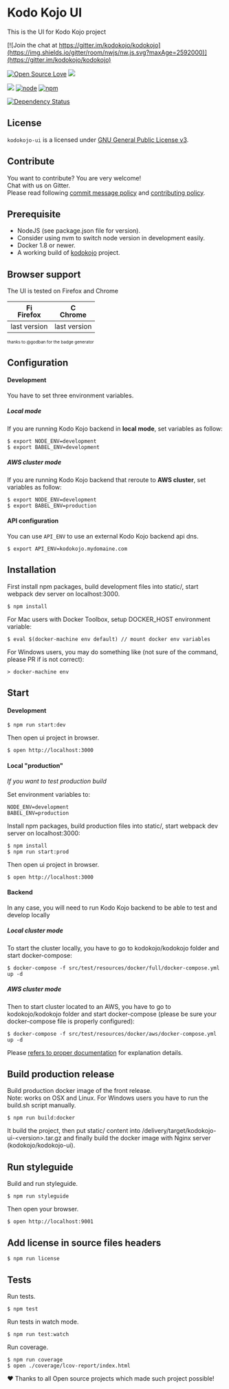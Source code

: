 
# Kodo Kojo UI

This is the UI for Kodo Kojo project 

[![Join the chat at https://gitter.im/kodokojo/kodokojo](https://img.shields.io/gitter/room/nwjs/nw.js.svg?maxAge=2592000)](https://gitter.im/kodokojo/kodokojo) 

[![Open Source Love](https://badges.frapsoft.com/os/v2/open-source.svg?v=103)](https://github.com/ellerbrock/open-source-badge/) 
[![](https://img.shields.io/badge/license-GPLv3-blue.svg?style=flat)](http://www.gnu.org/licenses/gpl-3.0.en.html)     

[![](https://img.shields.io/badge/version-0.1.0-orange.svg?style=flat&maxAge=2592000)](https://github.com/kodokojo/kodokojo-ui#kodo-kojo-ui) 
[![node](https://img.shields.io/badge/node-5.x.x-yellow.svg?style=flat&maxAge=2592000)](https://github.com/kodokojo/kodokojo-ui#kodo-kojo-ui) 
[![npm](https://img.shields.io/badge/npm-3.x.x-blue.svg?style=flat&maxAge=2592000)](https://github.com/kodokojo/kodokojo-ui#kodo-kojo-ui)  

[![Dependency Status](https://dependencyci.com/github/kodokojo/kodokojo-ui/badge)](https://dependencyci.com/github/kodokojo/kodokojo-ui)


## License

`kodokojo-ui` is a licensed under [GNU General Public License v3](http://www.gnu.org/licenses/gpl-3.0.en.html).

## Contribute

You want to contribute? You are very welcome!  
Chat with us on Gitter.  
Please read following [commit message policy](https://github.com/kodokojo/kodokojo-ui/blob/dev/COMMIT.md) and [contributing policy](https://github.com/kodokojo/kodokojo-ui/blob/dev/CONTRIBUTING.md).

## Prerequisite

- NodeJS (see package.json file for version).
- Consider using nvm to switch node version in development easily.
- Docker 1.8 or newer.
- A working build of [kodokojo](https://github.com/kodokojo/kodokojo) project.

## Browser support

The UI is tested on Firefox and Chrome  

| [<img src="https://raw.githubusercontent.com/godban/browsers-support-badges/master/src/images/firefox.png" alt="Firefox" width="16px" height="16px" />](http://godban.github.io/browsers-support-badges/)</br>Firefox | [<img src="https://raw.githubusercontent.com/godban/browsers-support-badges/master/src/images/chrome.png" alt="Chrome" width="16px" height="16px" />](http://godban.github.io/browsers-support-badges/)</br>Chrome |
| --------- | --------- |
| last version| last version
<sub><sub>thanks to @godban for the badge generator</sup></sub>

## Configuration

#### Development

You have to set three environment variables.

##### Local mode
If you are running Kodo Kojo backend in **local mode**, set variables as follow:

    $ export NODE_ENV=development
    $ export BABEL_ENV=development
        
##### AWS cluster mode
If you are running Kodo Kojo backend that reroute to **AWS cluster**, set variables as follow:  

    $ export NODE_ENV=development
    $ export BABEL_ENV=production

#### API configuration
You can use `API_ENV` to use an external Kodo Kojo backend api dns.

    $ export API_ENV=kodokojo.mydomaine.com
    
    
## Installation

First install npm packages, build development files into static/, start webpack dev server on localhost:3000.

    $ npm install
    
For Mac users with Docker Toolbox, setup DOCKER_HOST environment variable:

    $ eval $(docker-machine env default) // mount docker env variables
    
For Windows users, you may do something like (not sure of the command, please PR if is not correct):

    > docker-machine env

## Start

#### Development

    $ npm run start:dev
    
Then open ui project in browser.

    $ open http://localhost:3000


#### Local "production"

*If you want to test production build*

Set environment variables to:  

    NODE_ENV=development
    BABEL_ENV=production

Install npm packages, build production files into static/, start webpack dev server on localhost:3000:

    $ npm install
    $ npm run start:prod
    
Then open ui project in browser.

    $ open http://localhost:3000


#### Backend

In any case, you will need to run Kodo Kojo backend to be able to test and develop locally

##### Local cluster mode

To start the cluster locally, you have to go to kodokojo/kodokojo folder and start docker-compose:

    $ docker-compose -f src/test/resources/docker/full/docker-compose.yml up -d

##### AWS cluster mode

Then to start cluster located to an AWS, you have to go to kodokojo/kodokojo folder and start docker-compose (please be sure your docker-compose file is properly configured):

    $ docker-compose -f src/test/resources/docker/aws/docker-compose.yml up -d

Please [refers to proper documentation](https://github.com/kodokojo/kodokojo/blob/master/README.md) for explanation details.


## Build production release

Build production docker image of the front release.    
Note: works on OSX and Linux. For Windows users you have to run the build.sh script manually.

    $ npm run build:docker
    
It build the project, then put static/ content into /delivery/target/kodokojo-ui-\<version>.tar.gz and finally build the docker image with Nginx server (kodokojo/kodokojo-ui).
    
    
## Run styleguide

Build and run styleguide.

    $ npm run styleguide
    
Then open your browser.

    $ open http://localhost:9001
    

## Add license in source files headers

    $ npm run license


## Tests

Run tests.

    $ npm test
    
Run tests in watch mode.

    $ npm run test:watch
    
Run coverage.

    $ npm run coverage
    $ open ./coverage/lcov-report/index.html 

:heart: Thanks to all Open source projects which made such project possible!
